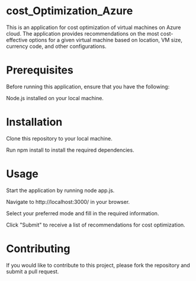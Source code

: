# cost_Optimization_Azure

This is an application for cost optimization of virtual machines on Azure cloud. The application provides recommendations on the most cost-effective options for a given virtual machine based on location, VM size, currency code, and other configurations.

# Prerequisites

Before running this application, ensure that you have the following:

Node.js installed on your local machine.

# Installation
Clone this repository to your local machine.

Run npm install to install the required dependencies.

# Usage
Start the application by running node app.js.

Navigate to http://localhost:3000/ in your browser.

Select your preferred mode and fill in the required information.

Click "Submit" to receive a list of recommendations for cost optimization.

# Contributing
If you would like to contribute to this project, please fork the repository and submit a pull request.
